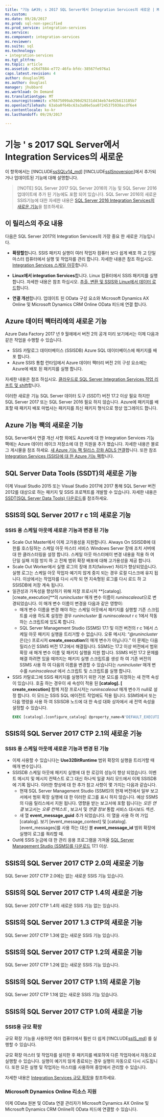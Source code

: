 ```yaml
---
title: "기능 &#39; s 2017 SQL Server에서 Integration Services의 새로운 | Microsoft Docs"
ms.custom: 
ms.date: 09/28/2017
ms.prod: sql-non-specified
ms.prod_service: integration-services
ms.service: 
ms.component: integration-services
ms.reviewer: 
ms.suite: sql
ms.technology:
- integration-services
ms.tgt_pltfrm: 
ms.topic: article
ms.assetid: e26d7884-e772-46fa-bfdc-38567fe976a1
caps.latest.revision: 4
author: douglaslMS
ms.author: douglasl
manager: jhubbard
ms.workload: On Demand
ms.translationtype: MT
ms.sourcegitcommit: e76675099ab290d29231d434eb74e92b613185b7
ms.openlocfilehash: 63aba0f64bc63a3a86e5aa07245375938acdf6e4
ms.contentlocale: ko-kr
ms.lasthandoff: 09/29/2017

---
```

# <a name="what39s-new-in-integration-services-in-sql-server-2017"></a>기능 &#39; s 2017 SQL Server에서 Integration Services의 새로운
이 항목에서는 [!INCLUDE[ssSQLv14_md](../includes/sssqlv14-md.md)] [!INCLUDE[ssISnoversion](../includes/ssisnoversion-md.md)]에서 추가되거나 업데이트된 기능에 대해 설명합니다.

>   [!NOTE]
> SQL Server 2017 SQL Server 2016의 기능 및 SQL Server 2016 업데이트에 추가 된 기능에도 포함 되어 있습니다. SQL Server 2016의 새로운 SSIS기능에 대한 자세한 내용은 [SQL Server 2016 Integration Services의 새로운 기능](../integration-services/what-s-new-in-integration-services-in-sql-server-2016.md)을 참조하세요.

## <a name="highlights-of-this-release"></a>이 릴리스의 주요 내용

다음은 SQL Server 2017의 Integration Services의 가장 중요 한 새로운 기능입니다.

-   **확장할**합니다. SSIS 패키지 실행이 여러 작업자 컴퓨터 보다 쉽게 배포 하 고 단일 마스터 컴퓨터에서 실행 및 작업자를 관리 합니다. 자세한 내용은 참조 하십시오. [Integration Services 스케일 아웃](../integration-services/scale-out/integration-services-ssis-scale-out.md)합니다.

-   **Linux에서 integration Services**합니다. Linux 컴퓨터에서 SSIS 패키지를 실행 합니다. 자세한 내용은 참조 하십시오. [추출, 변환 및 SSIS와 Linux에서 데이터 로드](../linux/sql-server-linux-migrate-ssis.md)합니다.

-   **연결 개선**합니다. 업데이트 된 OData 구성 요소와 Microsoft Dynamics AX Online 및 Microsoft Dynamics CRM Online OData 피드에 연결 합니다. 

## <a name="new-in-azure-data-factory"></a>Azure 데이터 팩터리에의 새로운 기능

Azure Data Factory 2017 년 9 월에에서 버전 2의 공개 미리 보기에서는 이제 다음과 같은 작업을 수행할 수 있습니다.
-   SSIS 카탈로그 데이터베이스 (SSISDB) Azure SQL 데이터베이스에 패키지를 배포 합니다.
-   Azure SSIS 통합 런타임에서 Azure 데이터 팩터리 버전 2의 구성 요소에는 Azure에 배포 된 패키지를 실행 합니다.

자세한 내용은 참조 하십시오. [클라우드로 SQL Server Integration Services 작업 리프트 및 shift](lift-shift/ssis-azure-lift-shift-ssis-packages-overview.md)합니다.

이러한 새로운 기능 SQL Server 데이터 도구 (SSDT) 버전 17.2 이상 필요 하지만 SQL Server 2017 또는 SQL Server 2016 필요 하지 않습니다. Azure에 패키지를 배포할 때 패키지 배포 마법사는 패키지를 최신 패키지 형식으로 항상 업그레이드 합니다.

## <a name="new-in-the-azure-feature-pack"></a>Azure 기능 팩의 새로운 기능

SQL Server에서 연결 개선 사항 외에도 Azure에 대 한 Integration Services 기능 팩에는 Azure 데이터 레이크 저장소에 대 한 지원을 추가 했습니다. 자세한 내용은 블로그 게시물을 참조 하세요. [새 Azure 기능 팩 릴리스 강화 ADLS 연결](https://blogs.msdn.microsoft.com/ssis/2017/08/29/new-azure-feature-pack-release-strengthening-adls-connectivity/)합니다. 또한 참조 [Integration Services (SSIS)에 대 한 Azure 기능 팩](azure-feature-pack-for-integration-services-ssis.md)합니다.

## <a name="new-in-sql-server-data-tools-ssdt"></a>SQL Server Data Tools (SSDT)의 새로운 기능

이제 Visual Studio 2015 또는 Visual Studio 2017에 2017 통해 SQL Server 버전 2012를 대상으로 하는 패키지 및 SSIS 프로젝트를 개발할 수 있습니다. 자세한 내용은 [SSDT(SQL Server Data Tools) 다운로드](../ssdt/download-sql-server-data-tools-ssdt.md)를 참조하세요.

## <a name="new-in-ssis-in-sql-server-2017-rc1"></a>SSIS의 SQL Server 2017 r c 1의 새로운 기능

### <a name="new-and-changed-features-in-scale-out-for-ssis"></a>SSIS 용 스케일 아웃에 새로운 기능과 변경 된 기능

-   Scale Out Master에서 이제 고가용성을 지원합니다. Always On SSISDB에 대 한를 호스팅하는 스케일 아웃 마스터 서비스 Windows Server 장애 조치 서버에 대 한 클러스터링을 설정 합니다. 스케일 아웃 마스터에이 변경 내용을 적용 하 여 단일 실패 지점 방지 하 고 전체 범위 확장 배포에 대해 고가용성을 제공 합니다.
-   Scale Out Worker에서 실행 로그의 장애 조치(failover) 처리가 향상되었습니다. 실행 로그는 스케일 아웃 작업자 예기치 않게 중지 되는 경우 로컬 디스크에 유지 됩니다. 이상에서는 작업자를 다시 시작 되 면 지속형된 로그를 다시 로드 하 고 SSISDB에 저장 계속 됩니다.
-   일관성과 가독성을 향상하기 위해 저장 프로시저 **[catalog].[create_execution]**의 *runincluster* 매개 변수 이름이 *runinscaleout*으로 변경되었습니다. 이 매개 변수 이름이 변경을 다음과 같은 영향이:
    -   매개 변수 이름을 변경 해야 하는 스케일 아웃에서 패키지를 실행할 기존 스크립트를 사용 하도록 설정한 경우 *runincluster* 를 *runinscaleout* r c 1에서 작동 하는 스크립트에 있도록 합니다.
    -   SQL Server Management Studio (SSMS) 17.1 및 이전 버전의 r c 1에서 스케일 아웃 패키지 실행을 트리거할 수 없습니다. 오류 메시지: “*@runincluster*은(는) 프로시저 **create_execution**의 매개 변수가 아닙니다.” 이 문제는 다음 릴리스인 SSMS 버전 17.2에서 해결됩니다. SSMS는 17.2 이상 버전에서 범위 확장 새 매개 변수 이름 및 패키지 실행을 지원 합니다. SSMS 버전 17.2 문제를 해결 하려면 있을 때까지는 패키지 실행 스크립트를 생성 하 여 기존 버전의 SSMS 사용 하 여 다음의 이름을 변경할 수 있습니다는 *runincluster* 매개 변수를 *runinscaleout* 에서 스크립트 및 스크립트를 실행 합니다.
-   SSIS 카탈로그에 SSIS 패키지를 실행하기 위한 기본 모드를 지정하는 새 전역 속성이 있습니다. 호출 하는 경우이 새 속성이 적용 된 **[catalog]. [ create_execution]** 함께 저장 프로시저는 *runinscaleout* 매개 변수가 null로 설정 합니다. 이 모드는 SSIS SQL 에이전트 작업에도 적용 됩니다. SSMS에서 또는 다음 명령을 사용 하 여 SSISDB 노드에 대 한 속성 대화 상자에서 새 전역 속성을 설정할 수 있습니다.
    ```sql
    EXEC [catalog].[configure_catalog] @property_name=N'DEFAULT_EXECUTION_MODE', @property_value=1
    ```

## <a name="new-in-ssis-in-sql-server-2017-ctp-21"></a>SSIS의 SQL Server 2017 CTP 2.1의 새로운 기능

### <a name="new-and-changed-features-in-scale-out-for-ssis"></a>SSIS 용 스케일 아웃에 새로운 기능과 변경 된 기능

-   이제 사용할 수 있습니다는 **Use32BitRuntime** 범위 확장의 실행을 트리거할 때 매개 변수입니다.
-   SSISDB 스케일 아웃에 패키지 실행에 대 한 로깅의 성능이 향상 되었습니다. 이벤트 메시지 및 메시지 컨텍스트 로그 대신 하나씩 일괄 처리 모드에서 이제 SSISDB에 기록 됩니다. 이러한 향상에 대 한 추가 참고 사항이 몇 가지는 다음과 같습니다.        
    - 현재 SQL Server Management Studio (SSMS)의 현재 버전에서 일부 보고서에서 범위 확장 실행에 대 한 이러한 로그를 표시 하지 않습니다. 예상 SSMS의 다음 릴리스에서 지원 됩니다. 영향을 받는 보고서에 포함 됩니다는 *모든 연결* 보고서는 *오류 컨텍스트* , 보고서 및 *연결 정보* 통합 서비스 대시보드 섹션.
    - 새 열 **event_message_guid** 추가 되었습니다. 이 열을 사용 하 여 가입 [catalog]. 보기 [event_message_context] 및 [catalog]. [event_messages]를 사용 하는 대신 볼 **event_message_id** 범위 확장에 실행이 로그를 쿼리할 때.
-   Out에 SSIS 눈금에 대 한 관리 응용 프로그램을 가져올 [SQL Server Management Studio (SSMS)를 다운로드](https://docs.microsoft.com/sql/ssms/download-sql-server-management-studio-ssms) 17.1 이상.

## <a name="new-in-ssis-in-sql-server-2017-ctp-20"></a>SSIS의 SQL Server 2017 CTP 2.0의 새로운 기능

SQL Server 2017 CTP 2.0에는 없는 새로운 SSIS 기능 있습니다.

## <a name="new-in-ssis-in-sql-server-2017-ctp-14"></a>SSIS의 SQL Server 2017 CTP 1.4의 새로운 기능

SQL Server 2017 CTP 1.4의 새로운 SSIS 기능 없는 있습니다.

## <a name="new-in-ssis-in-sql-server-2017-ctp-13"></a>SSIS의 SQL Server 2017 1.3 CTP의 새로운 기능

SQL Server 2017 CTP 1.3에 없는 새로운 SSIS 기능 있습니다.

## <a name="new-in-ssis-in-sql-server-2017-ctp-12"></a>SSIS의 SQL Server 2017 CTP 1.2의 새로운 기능

SQL Server 2017 CTP 1.2에 없는 새로운 SSIS 기능 있습니다.

## <a name="new-in-ssis-in-sql-server-2017-ctp-11"></a>SSIS의 SQL Server 2017 CTP 1.1의 새로운 기능

SQL Server 2017 CTP 1.1에 없는 새로운 SSIS 기능 있습니다.

## <a name="new-in-ssis-in-sql-server-2017-ctp-10"></a>SSIS의 SQL Server 2017 CTP 1.0의 새로운 기능

### <a name="scale-out-for-ssis"></a>SSIS용 규모 확장

규모 확장 기능을 사용하면 여러 컴퓨터에서 훨씬 더 쉽게 [!INCLUDE[ssIS_md](../includes/ssis-md.md)] 를 실행할 수 있습니다. 
   
규모 확장 마스터 및 작업자를 설치한 후 패키지를 배포하여 다른 작업자에서 자동으로 실행할 수 있습니다. 실행이 예기치 않게 종료되는 경우 실행이 자동으로 다시 시도됩니다. 또한 모든 실행 및 작업자는 마스터를 사용하여 중앙에서 관리할 수 있습니다.
   
자세한 내용은 [Integration Services 규모 확장](../integration-services/scale-out/integration-services-ssis-scale-out.md)을 참조하세요.
   
### <a name="support-for-microsoft-dynamics-online-resources"></a>Microsoft Dynamics Online 리소스 지원

이제 OData 원본 및 OData 연결 관리자가 Microsoft Dynamics AX Online 및 Microsoft Dynamics CRM Online의 OData 피드에 연결할 수 있습니다.


